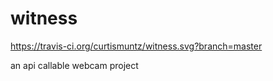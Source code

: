 # witness
https://travis-ci.org/curtismuntz/witness.svg?branch=master

an api callable webcam project
